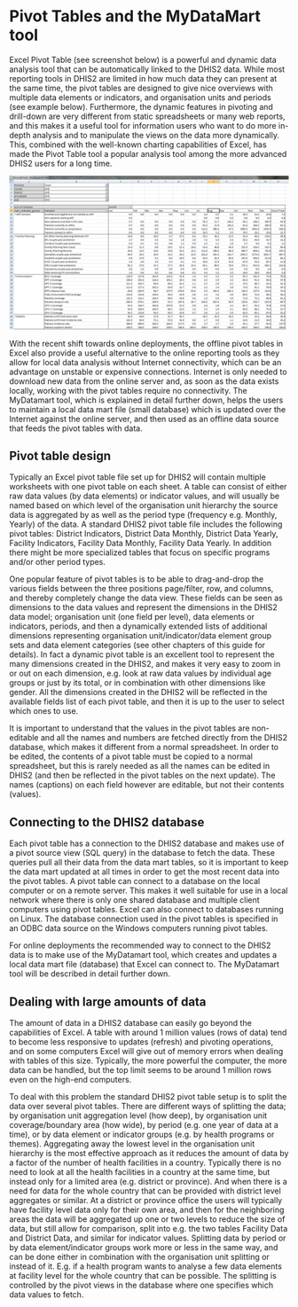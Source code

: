 # Pivot Tables and the MyDataMart tool

Excel Pivot Table (see screenshot below) is a powerful and dynamic data
analysis tool that can be automatically linked to the DHIS2 data. While
most reporting tools in DHIS2 are limited in how much data they can
present at the same time, the pivot tables are designed to give nice
overviews with multiple data elements or indicators, and organisation
units and periods (see example below). Furthermore, the dynamic features
in pivoting and drill-down are very different from static spreadsheets
or many web reports, and this makes it a useful tool for information
users who want to do more in-depth analysis and to manipulate the views
on the data more dynamically. This, combined with the well-known
charting capabilities of Excel, has made the Pivot Table tool a popular
analysis tool among the more advanced DHIS2 users for a long time.

![](resources/images/implementation_guide/pivot_table.png)

With the recent shift towards online deployments, the offline pivot
tables in Excel also provide a useful alternative to the online
reporting tools as they allow for local data analysis without Internet
connectivity, which can be an advantage on unstable or expensive
connections. Internet is only needed to download new data from the
online server and, as soon as the data exists locally, working with the
pivot tables require no connectivity. The MyDatamart tool, which is
explained in detail further down, helps the users to maintain a local
data mart file (small database) which is updated over the Internet
against the online server, and then used as an offline data source that
feeds the pivot tables with data.

## Pivot table design

Typically an Excel pivot table file set up for DHIS2 will contain
multiple worksheets with one pivot table on each sheet. A table can
consist of either raw data values (by data elements) or indicator
values, and will usually be named based on which level of the
organisation unit hierarchy the source data is aggregated by as well as
the period type (frequency e.g. Monthly, Yearly) of the data. A standard
DHIS2 pivot table file includes the following pivot tables: District
Indicators, District Data Monthly, District Data Yearly, Facility
Indicators, Facility Data Monthly, Facility Data Yearly. In addition
there might be more specialized tables that focus on specific programs
and/or other period types.

One popular feature of pivot tables is to be able to drag-and-drop the
various fields between the three positions page/filter, row, and
columns, and thereby completely change the data view. These fields can
be seen as dimensions to the data values and represent the dimensions in
the DHIS2 data model; organisation unit (one field per level), data
elements or indicators, periods, and then a dynamically extended lists
of additional dimensions representing organisation unit/indicator/data
element group sets and data element categories (see other chapters of
this guide for details). In fact a dynamic pivot table is an excellent
tool to represent the many dimensions created in the DHIS2, and makes it
very easy to zoom in or out on each dimension, e.g. look at raw data
values by individual age groups or just by its total, or in combination
with other dimensions like gender. All the dimensions created in the
DHIS2 will be reflected in the available fields list of each pivot
table, and then it is up to the user to select which ones to use.

It is important to understand that the values in the pivot tables are
non-editable and all the names and numbers are fetched directly from the
DHIS2 database, which makes it different from a normal spreadsheet. In
order to be edited, the contents of a pivot table must be copied to a
normal spreadsheet, but this is rarely needed as all the names can be
edited in DHIS2 (and then be reflected in the pivot tables on the next
update). The names (captions) on each field however are editable, but
not their contents (values).

## Connecting to the DHIS2 database

Each pivot table has a connection to the DHIS2 database and makes use of
a pivot source view (SQL query) in the database to fetch the data. These
queries pull all their data from the data mart tables, so it is
important to keep the data mart updated at all times in order to get the
most recent data into the pivot tables. A pivot table can connect to a
database on the local computer or on a remote server. This makes it well
suitable for use in a local network where there is only one shared
database and multiple client computers using pivot tables. Excel can
also connect to databases running on Linux. The database connection used
in the pivot tables is specified in an ODBC data source on the Windows
computers running pivot tables.

For online deployments the recommended way to connect to the DHIS2 data
is to make use of the MyDatamart tool, which creates and updates a local
data mart file (database) that Excel can connect to. The MyDatamart tool
will be described in detail further down.

## Dealing with large amounts of data

The amount of data in a DHIS2 database can easily go beyond the
capabilities of Excel. A table with around 1 million values (rows of
data) tend to become less responsive to updates (refresh) and pivoting
operations, and on some computers Excel will give out of memory errors
when dealing with tables of this size. Typically, the more powerful the
computer, the more data can be handled, but the top limit seems to be
around 1 million rows even on the high-end computers.

To deal with this problem the standard DHIS2 pivot table setup is to
split the data over several pivot tables. There are different ways of
splitting the data; by organisation unit aggregation level (how deep),
by organisation unit coverage/boundary area (how wide), by period (e.g.
one year of data at a time), or by data element or indicator groups
(e.g. by health programs or themes). Aggregating away the lowest level
in the organisation unit hierarchy is the most effective approach as it
reduces the amount of data by a factor of the number of health
facilities in a country. Typically there is no need to look at all the
health facilities in a country at the same time, but instead only for a
limited area (e.g. district or province). And when there is a need for
data for the whole country that can be provided with district level
aggregates or similar. At a district or province office the users will
typically have facility level data only for their own area, and then for
the neighboring areas the data will be aggregated up one or two levels
to reduce the size of data, but still allow for comparison, split into
e.g. the two tables Facility Data and District Data, and similar for
indicator values. Splitting data by period or by data element/indicator
groups work more or less in the same way, and can be done either in
combination with the organisation unit splitting or instead of it. E.g.
if a health program wants to analyse a few data elements at facility
level for the whole country that can be possible. The splitting is
controlled by the pivot views in the database where one specifies which
data values to fetch.

